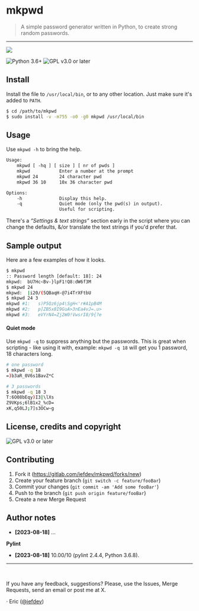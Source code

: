 # mkpwd

> A simple password generator written in Python, to create strong random passwords.

- - -

[![][mainBadge]][main] <!--[![GitLab release][latestBadge]][latest]-->

![][pythonVersion] ![][licenseBadge]


## Install

Install the file to `/usr/local/bin`, or to any other location. Just make sure it's added to `PATH`.

```bash
$ cd /path/to/mkpwd
$ sudo install -v -m755 -o0 -g0 mkpwd /usr/local/bin
```

## Usage

Use `mkpwd -h` to bring the help.

```txt
Usage:
    mkpwd [ -hq ] [ size ] [ nr of pwds ]
    mkpwd           Enter a number at the prompt
    mkpwd 24        24 character pwd
    mkpwd 36 10     10x 36 character pwd

Options:
    -h              Display this help.
    -q              Quiet mode (only the pwd(s) in output).
                    Useful for scripting.
```

There's a _“Settings & text strings”_ section early in the script where you can change the defaults, &/or translate the text strings if you'd prefer that.


## Sample output

Here are a few examples of how it looks.

```bash
$ mkpwd
:: Password length [default: 18]: 24
mkpwd:  bU7Hc<Bv-}lpF1!Q8:dW6f3M
$ mkpwd 24
mkpwd:  |i20/(5QBaqH-@7i4TrXFtbU
$ mkpwd 24 3
mkpwd #1:   s)P5Qz6jp4\SgH<'r#A1pB4M
mkpwd #2:   p]ZB5x8I9GuA>3nEa4vJ=.u>
mkpwd #3:   eVYrN4=Zj2W0!VwsrI8/9{?e
```


#### Quiet mode

Use `mkpwd -q` to suppress anything but the passwords. This is great when scripting - like using it with, example: `mkpwd -q 18` will get you 1 password, 18 characters long.

```bash
# one password
$ mkpwd -q 18
=)b3aR_0V6s1BavZ*C

# 3 passwords
$ mkpwd -q 18 3
T:6O08bEqy)I3|\lXs
Z9VKps;6lB1x2_%cD=
xK,q50LJ;7]s3OCw~g
```


## License, credits and copyright

![][licenseBadge]


## Contributing

1. Fork it (<https://gitlab.com/iefdev/mkpwd/forks/new>)
2. Create your feature branch (`git switch -c feature/fooBar`)
3. Commit your changes (`git commit -am 'Add some fooBar'`)
4. Push to the branch (`git push origin feature/fooBar`)
5. Create a new Merge Request


## Author notes

-   **[2023-08-18]** ...


**Pylint**

-   **[2023-08-18]** 10.00/10 (pylint 2.4.4, Python 3.6.8).

- - -

 

If you have any feedback, suggestions? Please, use the Issues, Merge Requests, send an email or post me at X.

· Eric ([@iefdev][x])

<!-- Markdown: link & image dfn's -->
[pythonVersion]: https://img.shields.io/badge/python-3.6+-FFD343.svg?logo=python&logoColor=FFD343&labelColor=3D75AD&style=plastic "Python 3.6+"
[licenseBadge]: https://img.shields.io/badge/license-GPL--3.0--or--later-C00?style=plastic "GPL v3.0 or later"
[mainBadge]: https://img.shields.io/badge/main-v0.99--20230818-darkgreen.svg?logo=gitlab&style=plastic
[latestBadge]: https://img.shields.io/badge/latest-v0.5.0-blue.svg?logo=gitlab&style=plastic
[latest]: https://gitlab.com/iefdev/mkpwd/tags/ "Latest release"
[main]: https://gitlab.com/iefdev/mkpwd/ "Devel version (main)"
[x]: https://twitter.com/iefdev

